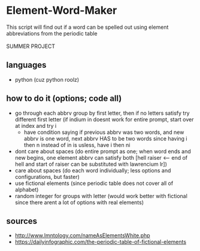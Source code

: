 # Element-Word-Maker
This script will find out if a word can be spelled out using element abbreviations from the periodic table
<br>
<br>
SUMMER PROJECT

## languages
- python (cuz python roolz)

## how to do it (options; code all)
- go through each abbrv group by first letter, then if no letters satisfy try different first letter (if indium in doesnt work for entire prompt, start over at index and try i
  - have condition saying if previous abbrv was two words, and new abbrv is one word, next abbrv HAS to be two words since having i then n instead of in is usless, have i then ni 
- dont care about spaces (do entire prompt as one; when word ends and new begins, one element abbrv can satisfy both [hell raiser <-- end of hell and start of raiser can be substituted with lawrencium lr])
- care about spaces (do each word individually; less options and configurations, but faster)
- use fictional elements (since periodic table does not cover all of alphabet)
- random integer for groups with letter (would work better with fictional since there arent a lot of options with real elements)

## sources
- http://www.lmntology.com/nameAsElementsWhite.php
- https://dailyinfographic.com/the-periodic-table-of-fictional-elements
